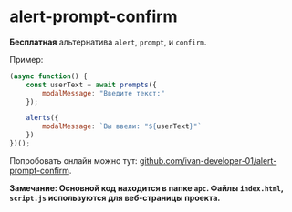 # alert-prompt-confirm
**Бесплатная** альтернатива `alert`, `prompt`, и `confirm`.

Пример:

```javascript
(async function() {
    const userText = await prompts({
        modalMessage: "Введите текст:"
    });

    alerts({
        modalMessage: `Вы ввели: "${userText}"`
    })
})();
```

Попробовать онлайн можно тут: [github.com/ivan-developer-01/alert-prompt-confirm](https://github.com/ivan-developer-01/alert-prompt-confirm/).

**Замечание: Основной код находится в папке `apc`. Файлы `index.html`, `script.js` используются для веб-страницы проекта.**
